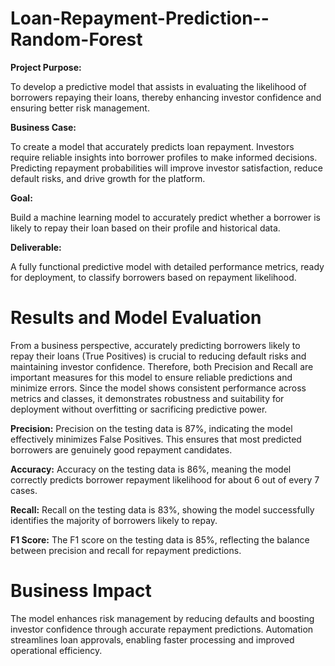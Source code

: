 # Loan-Repayment-Prediction--Random-Forest

**Project Purpose:**

To develop a predictive model that assists in evaluating the likelihood of borrowers repaying their loans, thereby enhancing investor confidence and ensuring better risk management.

**Business Case:**

To create a model that accurately predicts loan repayment. Investors require reliable insights into borrower profiles to make informed decisions. Predicting repayment probabilities will improve investor satisfaction, reduce default risks, and drive growth for the platform.

**Goal:**

Build a machine learning model to accurately predict whether a borrower is likely to repay their loan based on their profile and historical data.

**Deliverable:**

A fully functional predictive model with detailed performance metrics, ready for deployment, to classify borrowers based on repayment likelihood.


# Results and Model Evaluation

From a business perspective, accurately predicting borrowers likely to repay their loans (True Positives) is crucial to reducing default risks and maintaining investor confidence. Therefore, both Precision and Recall are important measures for this model to ensure reliable predictions and minimize errors. Since the model shows consistent performance across metrics and classes, it demonstrates robustness and suitability for deployment without overfitting or sacrificing predictive power.

**Precision:** Precision on the testing data is 87%, indicating the model effectively minimizes False Positives. This ensures that most predicted borrowers are genuinely good repayment candidates.

**Accuracy:** Accuracy on the testing data is 86%, meaning the model correctly predicts borrower repayment likelihood for about 6 out of every 7 cases.

**Recall:** Recall on the testing data is 83%, showing the model successfully identifies the majority of borrowers likely to repay.

**F1 Score:** The F1 score on the testing data is 85%, reflecting the balance between precision and recall for repayment predictions.


# Business Impact

The model enhances risk management by reducing defaults and boosting investor confidence through accurate repayment predictions. Automation streamlines loan approvals, enabling faster processing and improved operational efficiency.
